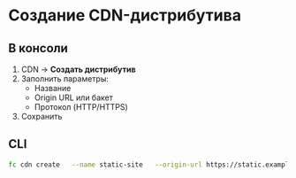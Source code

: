 # Создание CDN-дистрибутива

## В консоли

1. CDN → **Создать дистрибутив**
2. Заполнить параметры:
   - Название
   - Origin URL или бакет
   - Протокол (HTTP/HTTPS)
3. Сохранить

## CLI

```bash
fc cdn create   --name static-site   --origin-url https://static.example.com
```
